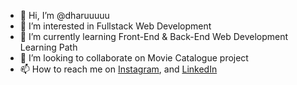 - 👋 Hi, I’m @dharuuuuu
- 👀 I’m interested in Fullstack Web Development
- 🌱 I’m currently learning Front-End & Back-End Web Development Learning Path
- 💞️ I’m looking to collaborate on Movie Catalogue project
- 📫 How to reach me on
<a href="https://www.instagram.com/dharu_ddr/" target="_blank">Instagram</a>, and
<a href="https://www.linkedin.com/in/dimas-dharu-ramadhan-439503218/" target="_blank">LinkedIn</a> 

<!---
dharuuuuu/dharuuuuu is a ✨ special ✨ repository because its `README.md` (this file) appears on your GitHub profile.
You can click the Preview link to take a look at your changes.
--->
